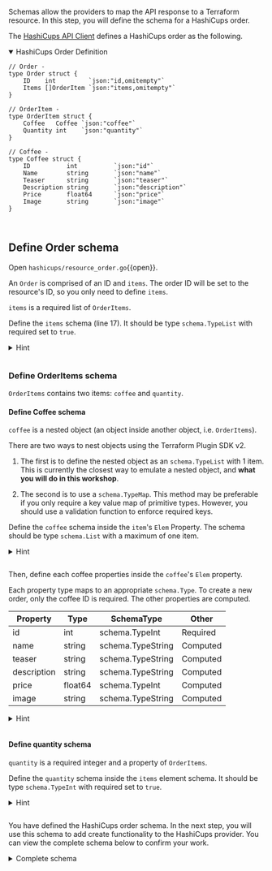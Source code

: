 Schemas allow the providers to map the API response to a Terraform resource. In this step, you will define the schema for a HashiCups order.

The [HashiCups API Client](https://github.com/hashicorp-demoapp/hashicups-client-go) defines a HashiCups order as the following.

<details style="padding-bottom: 1em;" open>
<summary>HashiCups Order Definition</summary>

```
// Order -
type Order struct {
	ID    int         `json:"id,omitempty"`
	Items []OrderItem `json:"items,omitempty"`
}

// OrderItem -
type OrderItem struct {
	Coffee   Coffee `json:"coffee"`
	Quantity int    `json:"quantity"`
}

// Coffee -
type Coffee struct {
	ID          int          `json:"id"`
	Name        string       `json:"name"`
	Teaser      string       `json:"teaser"`
	Description string       `json:"description"`
	Price       float64      `json:"price"`
	Image       string       `json:"image"`
}
```
</details>

## Define Order schema

Open `hashicups/resource_order.go`{{open}}.

An `Order` is comprised of an ID and `items`. The order ID will be set to the resource's ID, so you only need to define `items`.

`items` is a required list of `OrderItems`. 

Define the `items` schema (line 17). It should be type `schema.TypeList` with required set to `true`.

<details style="padding-bottom: 1em;">
<summary>Hint</summary>
```
"items": &schema.Schema{
    Type:     schema.TypeList,
    Required: true,
    Elem: &schema.Resource{}
}
```
</details>

### Define OrderItems schema

`OrderItems` contains two items: `coffee` and `quantity`. 

#### Define Coffee schema

`coffee` is a nested object (an object inside another object, i.e. `OrderItems`). 

There are two ways to nest objects using the Terraform Plugin SDK v2.

1. The first is to define the nested object as an `schema.TypeList` with 1 item. This is currently the closest way to emulate a nested object, and **what you will do in this workshop**.

1. The second is to use a `schema.TypeMap`. This method may be preferable if you only require a key value map of primitive types. However, you should use a validation function to enforce required keys.

Define the `coffee` schema inside the `item`'s `Elem` Property. The schema should be type `schema.List` with a maximum of one item.

<details style="padding-bottom: 1em;">
<summary>Hint</summary>

```
items": &schema.Schema{
    Type:     schema.TypeList,
    Required: true,
    Elem: &schema.Resource{
        Schema: map[string]*schema.Schema{
            "coffee": &schema.Schema{
                Type:     schema.TypeList,
                MaxItems: 1,
                Required: true,
                Elem: &schema.Resource{}
            }
        }
    }
}
```
</details>

Then, define each coffee properties inside the `coffee`'s `Elem` property.

Each property type maps to an appropriate `schema.Type`. To create a new order, only the coffee ID is required. The other properties are computed.

| Property    | Type    | SchemaType        | Other    |
| ----------- | ------- | ----------------- | -------- |
| id          | int     | schema.TypeInt    | Required |
| name        | string  | schema.TypeString | Computed |
| teaser      | string  | schema.TypeString | Computed |
| description | string  | schema.TypeString | Computed |
| price       | float64 | schema.TypeInt    | Computed |
| image       | string  | schema.TypeString | Computed |


<details style="padding-bottom: 1em;">
<summary>Hint</summary>

```
"coffee": &schema.Schema{
    Type:     schema.TypeList,
    MaxItems: 1,
    Required: true,
    Elem: &schema.Resource{
       Schema: map[string]*schema.Schema{
           "id": &schema.Schema{
               Type:     schema.TypeInt,
               Required: true,
           },
           "name": &schema.Schema{
               Type:     schema.TypeString,
               Computed: true,
           },
           "teaser": &schema.Schema{
               Type:     schema.TypeString,
               Computed: true,
           },
           "description": &schema.Schema{
               Type:     schema.TypeString,
               Computed: true,
           },
           "price": &schema.Schema{
               Type:     schema.TypeInt,
               Computed: true,
           },
           "image": &schema.Schema{
               Type:     schema.TypeString,
               Computed: true,
           },
       },
    },
},
```
</details>

#### Define quantity schema

`quantity` is a required integer and a property of `OrderItems`.

Define the `quantity` schema inside the `items` element schema. It should be type `schema.TypeInt` with required set to `true`.

<details style="padding-bottom: 1em;">
<summary>Hint</summary>
```
"quantity": &schema.Schema{
    Type:     schema.TypeInt,
    Required: true,
},
```
</details>

You have defined the HashiCups order schema. In the next step, you will use this schema to add create functionality to the HashiCups provider. You can view the complete schema below to confirm your work.

<details style="padding-bottom: 1em;">
<summary>Complete schema</summary>
Replace the line `Schema: map[string]*schema.Schema{}`, in your resourceOrder function with the following schema. Notice how the order resource schema resembles the API client's `Order` type.

```
Schema: map[string]*schema.Schema{
  "items": &schema.Schema{
    Type:     schema.TypeList,
    Required: true,
    Elem: &schema.Resource{
      Schema: map[string]*schema.Schema{
        "coffee": &schema.Schema{
          Type:     schema.TypeList,
          MaxItems: 1,
          Required: true,
          Elem: &schema.Resource{
            Schema: map[string]*schema.Schema{
              "id": &schema.Schema{
                Type:     schema.TypeInt,
                Required: true,
              },
              "name": &schema.Schema{
                Type:     schema.TypeString,
                Computed: true,
              },
              "teaser": &schema.Schema{
                Type:     schema.TypeString,
                Computed: true,
              },
              "description": &schema.Schema{
                Type:     schema.TypeString,
                Computed: true,
              },
              "price": &schema.Schema{
                Type:     schema.TypeInt,
                Computed: true,
              },
              "image": &schema.Schema{
                Type:     schema.TypeString,
                Computed: true,
              },
            },
          },
        },
        "quantity": &schema.Schema{
          Type:     schema.TypeInt,
          Required: true,
        },
      },
    },
  },
},
```
</details>